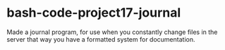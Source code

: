 # bash-code-project17-journal
Made a journal program, for use when you constantly change files in the server that way you have a formatted system for documentation. 
